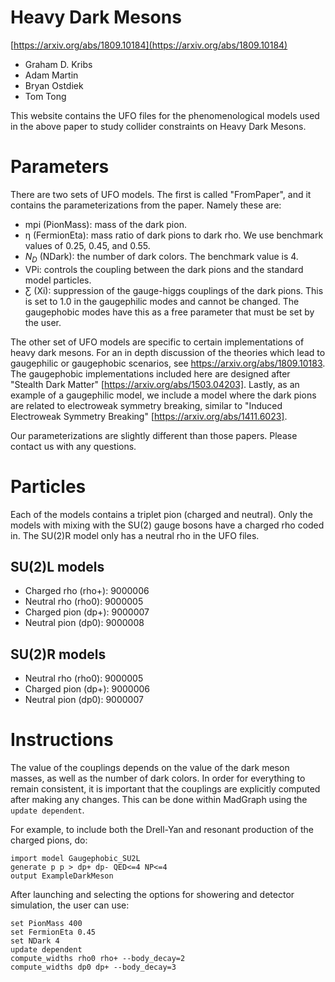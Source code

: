 # Heavy Dark Mesons
[https://arxiv.org/abs/1809.10184](https://arxiv.org/abs/1809.10184)

 - Graham D. Kribs
 - Adam Martin
 - Bryan Ostdiek
 - Tom Tong

This website contains the UFO files for the phenomenological models used in the above paper to study collider constraints on Heavy Dark Mesons.

# Parameters
There are two sets of UFO models. The first is called "FromPaper", and it contains the parameterizations from the paper. Namely these are:
 - mpi (PionMass): mass of the dark pion.
 - ƞ (FermionEta): mass ratio of dark pions to dark rho. We use benchmark values of 0.25, 0.45, and 0.55.
 - $N_D$ (NDark): the number of dark colors. The benchmark value is 4.
 - VPi: controls the coupling between the dark pions and the standard model particles.
 - Ƹ (Xi): suppression of the gauge-higgs couplings of the dark pions. This is set to 1.0 in the gaugephilic modes and cannot be changed. The gaugephobic modes have this as a free parameter that must be set by the user.

The other set of UFO models are specific to certain implementations of heavy dark mesons. For an in depth discussion of the theories which lead to gaugephilic or gaugephobic scenarios, see https://arxiv.org/abs/1809.10183. The gaugephobic implementations included here are designed after "Stealth Dark Matter" [https://arxiv.org/abs/1503.04203]. Lastly, as an example of a gaugephilic model, we include a model where the dark pions are related to electroweak symmetry breaking, similar to "Induced Electroweak Symmetry Breaking" [https://arxiv.org/abs/1411.6023].

Our parameterizations are slightly different than those papers. Please contact us with any questions.

# Particles
Each of the models contains a triplet pion (charged and neutral). Only the models with mixing with the SU(2) gauge bosons have a charged rho coded in. The SU(2)R model only has a neutral rho in the UFO files.
## SU(2)L models
 - Charged rho (rho+): 9000006
 - Neutral rho (rho0): 9000005
 - Charged pion (dp+): 9000007
 - Neutral pion (dp0): 9000008

## SU(2)R models
<!-- - Charged rho (rho+): 9000006 -->
 - Neutral rho (rho0): 9000005
 - Charged pion (dp+): 9000006
 - Neutral pion (dp0): 9000007



# Instructions
The value of the couplings depends on the value of the dark meson masses, as well as the number of dark colors. In order for everything to remain consistent, it is important that the couplings are explicitly computed after making any changes. This can be done within MadGraph using the
`update dependent`.

For example, to include both the Drell-Yan and resonant production of the charged pions, do:
```
import model Gaugephobic_SU2L
generate p p > dp+ dp- QED<=4 NP<=4 
output ExampleDarkMeson
```
After launching and selecting the options for showering and detector simulation, the user can use:
```
set PionMass 400
set FermionEta 0.45
set NDark 4
update dependent
compute_widths rho0 rho+ --body_decay=2
compute_widths dp0 dp+ --body_decay=3
```
